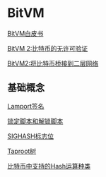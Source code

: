 # BitVM
[BitVM白皮书](https://github.com/tanZiWen/BitVM/blob/master/BitVM%E7%99%BD%E7%9A%AE%E4%B9%A6.md)

[BitVM 2:比特币的无许可验证](https://github.com/tanZiWen/BitVM/blob/master/BitVM%202%3A%E6%AF%94%E7%89%B9%E5%B8%81%E7%9A%84%E6%97%A0%E8%AE%B8%E5%8F%AF%E9%AA%8C%E8%AF%81.md
)

[BitVM2:将比特币桥接到二层网络](https://github.com/tanZiWen/BitVM/blob/master/BitVM2%3A%E5%B0%86%E6%AF%94%E7%89%B9%E5%B8%81%E6%A1%A5%E6%8E%A5%E5%88%B0%E4%BA%8C%E5%B1%82%E7%BD%91%E7%BB%9C.md)

## 基础概念
[Lamport签名](https://github.com/tanZiWen/BitVM/blob/master/Lamport%20%E7%AD%BE%E5%90%8D.md)

[锁定脚本和解锁脚本](https://github.com/tanZiWen/BitVM/blob/master/%E9%94%81%E5%AE%9A%E8%84%9A%E6%9C%AC%E5%92%8C%E8%A7%A3%E9%94%81%E8%84%9A%E6%9C%AC.md)

[SIGHASH标志位](https://github.com/tanZiWen/BitVM/blob/master/SIGHASH%E6%A0%87%E5%BF%97.md)

[Taproot树](https://github.com/tanZiWen/BitVM/blob/master/Taproot.md)

[比特币中支持的Hash运算种类](https://github.com/tanZiWen/BitVM/blob/master/Hash%E8%BF%90%E7%AE%97.md)
